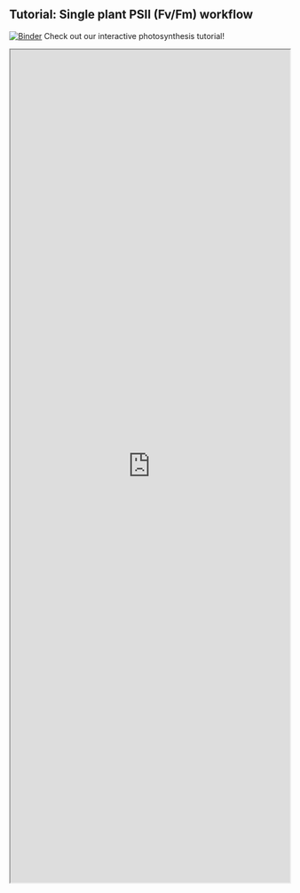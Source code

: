 ## Tutorial: Single plant PSII (Fv/Fm) workflow

[![Binder](https://mybinder.org/badge_logo.svg)](https://mybinder.org/v2/gh/danforthcenter/plantcv-binder.git/master?filepath=notebooks/photosynthesis_tutorial/psII_tutorial.ipynb) Check out our interactive photosynthesis tutorial! 

<iframe src="https://nbviewer.jupyter.org/github/danforthcenter/plantcv-binder/blob/master/notebooks/photosynthesis_tutorial/psII_tutorial.ipynb" width="100%" height="1500px"></iframe>
